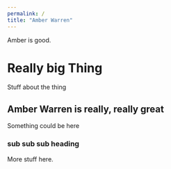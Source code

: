 ```yaml
---
permalink: /
title: "Amber Warren"
---
```


Amber is good.

# Really big Thing
 
 Stuff about the thing

## Amber Warren is really, really great


Something could be here


### sub sub sub heading

More stuff here.
